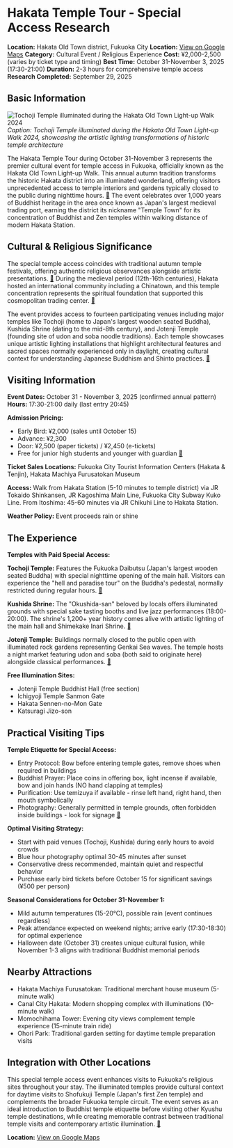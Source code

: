 # Hakata Temple Tour - Special Access Research

**Location:** Hakata Old Town district, Fukuoka City
**Location:** [View on Google Maps](https://maps.google.com/maps?q=33.5950481,130.4164244)
**Category:** Cultural Event / Religious Experience
**Cost:** ¥2,000-2,500 (varies by ticket type and timing)
**Best Time:** October 31-November 3, 2025 (17:30-21:00)
**Duration:** 2-3 hours for comprehensive temple access
**Research Completed:** September 29, 2025

## Basic Information

![Tochoji Temple illuminated during the Hakata Old Town Light-up Walk 2024](https://i0.wp.com/www.fukuoka-now.com/wp-content/uploads/2024/10/fn_tochoji-light-up-walk_2024_cl-001.jpg)
*Caption: Tochoji Temple illuminated during the Hakata Old Town Light-up Walk 2024, showcasing the artistic lighting transformations of historic temple architecture*

The Hakata Temple Tour during October 31-November 3 represents the premier cultural event for temple access in Fukuoka, officially known as the Hakata Old Town Light-up Walk. This annual autumn tradition transforms the historic Hakata district into an illuminated wonderland, offering visitors unprecedented access to temple interiors and gardens typically closed to the public during nighttime hours. [🔗](https://www.fukuoka-now.com/en/hakata-old-town-light-up-walk-2024/) The event celebrates over 1,000 years of Buddhist heritage in the area once known as Japan's largest medieval trading port, earning the district its nickname "Temple Town" for its concentration of Buddhist and Zen temples within walking distance of modern Hakata Station.

## Cultural & Religious Significance

The special temple access coincides with traditional autumn temple festivals, offering authentic religious observances alongside artistic presentations. [🔗](https://delightfultravelnotes.com/temple-and-shrine-etiquette-in-japan/) During the medieval period (12th-16th centuries), Hakata hosted an international community including a Chinatown, and this temple concentration represents the spiritual foundation that supported this cosmopolitan trading center. [🔗](https://gofukuoka.jp/events/detail/36669599-0ded-40aa-a5c1-eaf3732b4363)

The event provides access to fourteen participating venues including major temples like Tochoji (home to Japan's largest wooden seated Buddha), Kushida Shrine (dating to the mid-8th century), and Jotenji Temple (founding site of udon and soba noodle traditions). Each temple showcases unique artistic lighting installations that highlight architectural features and sacred spaces normally experienced only in daylight, creating cultural context for understanding Japanese Buddhism and Shinto practices. [🔗](https://www.gltjp.com/en/directory/item/13374/)

## Visiting Information

**Event Dates:** October 31 - November 3, 2025 (confirmed annual pattern)
**Hours:** 17:30-21:00 daily (last entry 20:45)

**Admission Pricing:**
- Early Bird: ¥2,000 (sales until October 15)
- Advance: ¥2,300
- Door: ¥2,500 (paper tickets) / ¥2,450 (e-tickets)
- Free for junior high students and younger with guardian [🔗](https://www.fukuoka-now.com/en/hakata-old-town-light-up-walk-2024/)

**Ticket Sales Locations:** Fukuoka City Tourist Information Centers (Hakata & Tenjin), Hakata Machiya Furusatokan Museum

**Access:** Walk from Hakata Station (5-10 minutes to temple district) via JR Tokaido Shinkansen, JR Kagoshima Main Line, Fukuoka City Subway Kuko Line. From Itoshima: 45-60 minutes via JR Chikuhi Line to Hakata Station.

**Weather Policy:** Event proceeds rain or shine

## The Experience

**Temples with Paid Special Access:**

**Tochoji Temple:** Features the Fukuoka Daibutsu (Japan's largest wooden seated Buddha) with special nighttime opening of the main hall. Visitors can experience the "hell and paradise tour" on the Buddha's pedestal, normally restricted during regular hours. [🔗](https://www.gltjp.com/en/directory/item/13374/)

**Kushida Shrine:** The "Okushida-san" beloved by locals offers illuminated grounds with special sake tasting booths and live jazz performances (18:00-20:00). The shrine's 1,200+ year history comes alive with artistic lighting of the main hall and Shimekake Inari Shrine. [🔗](https://www.fukuoka-now.com/en/hakata-old-town-light-up-walk-2024/)

**Jotenji Temple:** Buildings normally closed to the public open with illuminated rock gardens representing Genkai Sea waves. The temple hosts a night market featuring udon and soba (both said to originate here) alongside classical performances. [🔗](https://delightfultravelnotes.com/temple-and-shrine-etiquette-in-japan/)

**Free Illumination Sites:**
- Jotenji Temple Buddhist Hall (free section)
- Ichigyoji Temple Sanmon Gate
- Hakata Sennen-no-Mon Gate
- Katsuragi Jizo-son

## Practical Visiting Tips

**Temple Etiquette for Special Access:**
- Entry Protocol: Bow before entering temple gates, remove shoes when required in buildings
- Buddhist Prayer: Place coins in offering box, light incense if available, bow and join hands (NO hand clapping at temples)
- Purification: Use temizuya if available - rinse left hand, right hand, then mouth symbolically
- Photography: Generally permitted in temple grounds, often forbidden inside buildings - look for signage [🔗](https://www.japan-guide.com/e/e2057.html)

**Optimal Visiting Strategy:**
- Start with paid venues (Tochoji, Kushida) during early hours to avoid crowds
- Blue hour photography optimal 30-45 minutes after sunset
- Conservative dress recommended, maintain quiet and respectful behavior
- Purchase early bird tickets before October 15 for significant savings (¥500 per person)

**Seasonal Considerations for October 31-November 1:**
- Mild autumn temperatures (15-20°C), possible rain (event continues regardless)
- Peak attendance expected on weekend nights; arrive early (17:30-18:30) for optimal experience
- Halloween date (October 31) creates unique cultural fusion, while November 1-3 aligns with traditional Buddhist memorial periods

## Nearby Attractions

- Hakata Machiya Furusatokan: Traditional merchant house museum (5-minute walk)
- Canal City Hakata: Modern shopping complex with illuminations (10-minute walk)
- Momochihama Tower: Evening city views complement temple experience (15-minute train ride)
- Ohori Park: Traditional garden setting for daytime temple preparation visits

## Integration with Other Locations

This special temple access event enhances visits to Fukuoka's religious sites throughout your stay. The illuminated temples provide cultural context for daytime visits to Shofukuji Temple (Japan's first Zen temple) and complements the broader Fukuoka temple circuit. The event serves as an ideal introduction to Buddhist temple etiquette before visiting other Kyushu temple destinations, while creating memorable contrast between traditional temple visits and contemporary artistic illumination. [🔗](https://en.fukuoka-leapup.jp/city/202407.34001)

**Location:** [View on Google Maps](https://google.com/maps/place/Hakata+Old+Town,+Fukuoka,+Japan/@33.5904,130.4017,16z)
